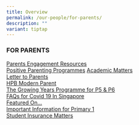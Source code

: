```yaml
---
title: Overview
permalink: /our-people/for-parents/
description: ""
variant: tiptap
---
```

<h3>FOR PARENTS</h3>
<p><a href="/our-people/for-parents/Parents-Engagement-Resources/overview" rel="noopener noreferrer nofollow" target="_blank">Parents Engagement Resources</a> 
<br><a href="/our-people/for-parents/Positive-Parenting-Programmes/overview" rel="noopener noreferrer nofollow" target="_blank">Positive Parenting Programmes</a>
<a href="/our-people/for-parents/Academic-Matters/overview" rel="noopener noreferrer nofollow" target="_blank">Academic Matters</a>
<br><a href="/our-people/for-parents/administrative-matters" rel="noopener noreferrer nofollow" target="_blank">Letter to Parents</a>
<br><a href="/our-people/for-parents/HPB-modern-parent" rel="noopener noreferrer nofollow" target="_blank">HPB Modern Parent</a>
<br><a href="/our-people/for-parents/growing-years" rel="noopener noreferrer nofollow" target="_blank">The Growing Years Programme for P5 &amp; P6</a>
<br><a href="/our-people/for-parents/covid-19-faqs" rel="noopener noreferrer nofollow" target="_blank">FAQs for Covid 19 In Singapore</a>
<br><a href="/our-people/for-parents/featured-on" rel="noopener noreferrer nofollow" target="_blank">Featured On...</a>
<br><a href="/our-people/for-parents/impt-info-p1" rel="noopener noreferrer nofollow" target="_blank">Important Information for Primary 1</a>
<br><a href="/for-parents/Student-Insurance-Matters/" rel="noopener noreferrer nofollow" target="_blank">Student Insurance Matters</a>
</p>